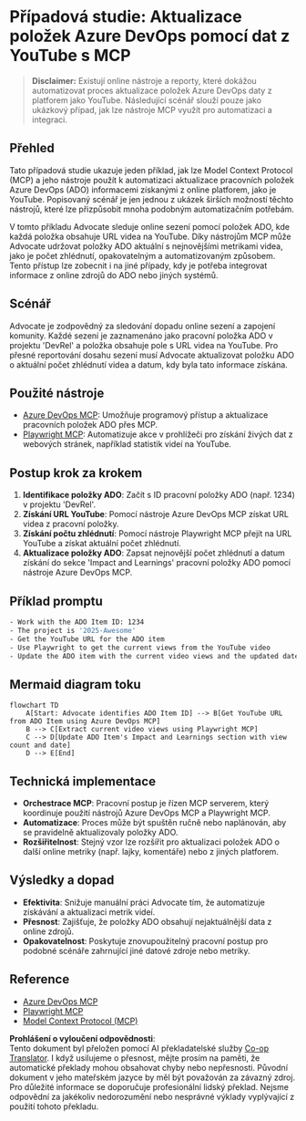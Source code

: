 <!--
CO_OP_TRANSLATOR_METADATA:
{
  "original_hash": "14a2dfbea55ef735660a06bd6bdfe5f3",
  "translation_date": "2025-07-14T06:15:04+00:00",
  "source_file": "09-CaseStudy/UpdateADOItemsFromYT.md",
  "language_code": "cs"
}
-->
# Případová studie: Aktualizace položek Azure DevOps pomocí dat z YouTube s MCP

> **Disclaimer:** Existují online nástroje a reporty, které dokážou automatizovat proces aktualizace položek Azure DevOps daty z platforem jako YouTube. Následující scénář slouží pouze jako ukázkový případ, jak lze nástroje MCP využít pro automatizaci a integraci.

## Přehled

Tato případová studie ukazuje jeden příklad, jak lze Model Context Protocol (MCP) a jeho nástroje použít k automatizaci aktualizace pracovních položek Azure DevOps (ADO) informacemi získanými z online platforem, jako je YouTube. Popisovaný scénář je jen jednou z ukázek širších možností těchto nástrojů, které lze přizpůsobit mnoha podobným automatizačním potřebám.

V tomto příkladu Advocate sleduje online sezení pomocí položek ADO, kde každá položka obsahuje URL videa na YouTube. Díky nástrojům MCP může Advocate udržovat položky ADO aktuální s nejnovějšími metrikami videa, jako je počet zhlédnutí, opakovatelným a automatizovaným způsobem. Tento přístup lze zobecnit i na jiné případy, kdy je potřeba integrovat informace z online zdrojů do ADO nebo jiných systémů.

## Scénář

Advocate je zodpovědný za sledování dopadu online sezení a zapojení komunity. Každé sezení je zaznamenáno jako pracovní položka ADO v projektu 'DevRel' a položka obsahuje pole s URL videa na YouTube. Pro přesné reportování dosahu sezení musí Advocate aktualizovat položku ADO o aktuální počet zhlédnutí videa a datum, kdy byla tato informace získána.

## Použité nástroje

- [Azure DevOps MCP](https://github.com/microsoft/azure-devops-mcp): Umožňuje programový přístup a aktualizace pracovních položek ADO přes MCP.
- [Playwright MCP](https://github.com/microsoft/playwright-mcp): Automatizuje akce v prohlížeči pro získání živých dat z webových stránek, například statistik videí na YouTube.

## Postup krok za krokem

1. **Identifikace položky ADO**: Začít s ID pracovní položky ADO (např. 1234) v projektu 'DevRel'.
2. **Získání URL YouTube**: Pomocí nástroje Azure DevOps MCP získat URL videa z pracovní položky.
3. **Získání počtu zhlédnutí**: Pomocí nástroje Playwright MCP přejít na URL YouTube a získat aktuální počet zhlédnutí.
4. **Aktualizace položky ADO**: Zapsat nejnovější počet zhlédnutí a datum získání do sekce 'Impact and Learnings' pracovní položky ADO pomocí nástroje Azure DevOps MCP.

## Příklad promptu

```bash
- Work with the ADO Item ID: 1234
- The project is '2025-Awesome'
- Get the YouTube URL for the ADO item
- Use Playwright to get the current views from the YouTube video
- Update the ADO item with the current video views and the updated date of the information
```

## Mermaid diagram toku

```mermaid
flowchart TD
    A[Start: Advocate identifies ADO Item ID] --> B[Get YouTube URL from ADO Item using Azure DevOps MCP]
    B --> C[Extract current video views using Playwright MCP]
    C --> D[Update ADO Item's Impact and Learnings section with view count and date]
    D --> E[End]
```

## Technická implementace

- **Orchestrace MCP**: Pracovní postup je řízen MCP serverem, který koordinuje použití nástrojů Azure DevOps MCP a Playwright MCP.
- **Automatizace**: Proces může být spuštěn ručně nebo naplánován, aby se pravidelně aktualizovaly položky ADO.
- **Rozšiřitelnost**: Stejný vzor lze rozšířit pro aktualizaci položek ADO o další online metriky (např. lajky, komentáře) nebo z jiných platforem.

## Výsledky a dopad

- **Efektivita**: Snižuje manuální práci Advocate tím, že automatizuje získávání a aktualizaci metrik videí.
- **Přesnost**: Zajišťuje, že položky ADO obsahují nejaktuálnější data z online zdrojů.
- **Opakovatelnost**: Poskytuje znovupoužitelný pracovní postup pro podobné scénáře zahrnující jiné datové zdroje nebo metriky.

## Reference

- [Azure DevOps MCP](https://github.com/microsoft/azure-devops-mcp)
- [Playwright MCP](https://github.com/microsoft/playwright-mcp)
- [Model Context Protocol (MCP)](https://modelcontextprotocol.io/)

**Prohlášení o vyloučení odpovědnosti**:  
Tento dokument byl přeložen pomocí AI překladatelské služby [Co-op Translator](https://github.com/Azure/co-op-translator). I když usilujeme o přesnost, mějte prosím na paměti, že automatické překlady mohou obsahovat chyby nebo nepřesnosti. Původní dokument v jeho mateřském jazyce by měl být považován za závazný zdroj. Pro důležité informace se doporučuje profesionální lidský překlad. Nejsme odpovědní za jakékoliv nedorozumění nebo nesprávné výklady vyplývající z použití tohoto překladu.